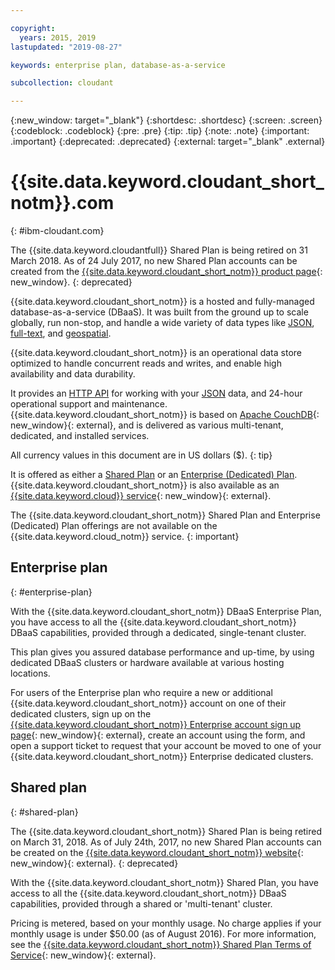 ```yaml
---

copyright:
  years: 2015, 2019
lastupdated: "2019-08-27"

keywords: enterprise plan, database-as-a-service

subcollection: cloudant

---
```


{:new_window: target="_blank"}
{:shortdesc: .shortdesc}
{:screen: .screen}
{:codeblock: .codeblock}
{:pre: .pre}
{:tip: .tip}
{:note: .note}
{:important: .important}
{:deprecated: .deprecated}
{:external: target="_blank" .external}

<!-- Acrolinx: 2017-05-10 -->

# {{site.data.keyword.cloudant_short_notm}}.com
{: #ibm-cloudant.com}

The {{site.data.keyword.cloudantfull}} Shared Plan is being retired on 31 March 2018. 
As of  24 July 2017, no new Shared Plan accounts can be created from the [{{site.data.keyword.cloudant_short_notm}} product page](https://www.ibm.com/cloud/cloudant){: new_window}. 
{: deprecated}

{{site.data.keyword.cloudant_short_notm}} is a hosted and fully-managed database-as-a-service (DBaaS). 
It was built from the ground up to scale globally, run non-stop, and handle a wide variety of data types 
like [JSON](/docs/services/Cloudant?topic=cloudant-ibm-cloudant-basics#json-overview),
[full-text](/docs/services/Cloudant?topic=cloudant-query#creating-an-index),
and [geospatial](/docs/services/Cloudant?topic=cloudant-cloudant-nosql-db-geospatial#cloudant-nosql-db-geospatial).

{{site.data.keyword.cloudant_short_notm}} is an operational data store optimized to handle concurrent 
reads and writes, and enable high availability and data durability.

It provides an [HTTP API](/docs/services/Cloudant?topic=cloudant-ibm-cloudant-basics#http-api) for working with your 
[JSON](/docs/services/Cloudant?topic=cloudant-ibm-cloudant-basics#json-overview) data, and 24-hour operational support and maintenance. 
{{site.data.keyword.cloudant_short_notm}} is based on 
[Apache CouchDB](http://couchdb.apache.org/){: new_window}{: external}, and is delivered as various multi-tenant, dedicated, and installed services.

All currency values in this document are in US dollars ($).
{: tip}

It is offered as either a [Shared Plan](#shared-plan) or an 
[Enterprise (Dedicated) Plan](#enterprise-plan). {{site.data.keyword.cloudant_short_notm}} 
is also available as an [{{site.data.keyword.cloud}} service](https://www.ibm.com/cloud/){: new_window}{: external}.

The {{site.data.keyword.cloudant_short_notm}} Shared Plan and Enterprise (Dedicated) Plan 
offerings are not available on the {{site.data.keyword.cloud_notm}} service.
{: important}

## Enterprise plan
{: #enterprise-plan}

With the {{site.data.keyword.cloudant_short_notm}} DBaaS Enterprise Plan, you have access to all the 
{{site.data.keyword.cloudant_short_notm}} DBaaS capabilities, provided through a dedicated, 
single-tenant cluster.

This plan gives you assured database performance and up-time, by using dedicated DBaaS clusters or 
hardware available at various hosting locations.

For users of the Enterprise plan who require a new or additional {{site.data.keyword.cloudant_short_notm}} 
account on one of their dedicated clusters, sign up on the [{{site.data.keyword.cloudant_short_notm}} Enterprise account sign up page](https://cloudant.com/enterprise-sign-up){: new_window}{: external}, 
create an account using the form, and open a support ticket to request that your account be moved to one of your 
{{site.data.keyword.cloudant_short_notm}} Enterprise dedicated clusters. 

## Shared plan
{: #shared-plan}

The {{site.data.keyword.cloudant_short_notm}} Shared Plan is being retired on March 31, 2018. 
As of July 24th, 2017, no new Shared Plan accounts can be created on the [{{site.data.keyword.cloudant_short_notm}} website](https://www.ibm.com/cloud/cloudant){: new_window}{: external}. 
{: deprecated}

With the {{site.data.keyword.cloudant_short_notm}} Shared Plan, you have access to all the 
{{site.data.keyword.cloudant_short_notm}} DBaaS capabilities, provided through a shared or 'multi-tenant' cluster.

Pricing is metered, based on your monthly usage. No charge applies if your monthly usage is 
under $50.00 (as of August 2016). For more information, see the [{{site.data.keyword.cloudant_short_notm}} Shared Plan Terms of Service](https://cloudant.com/assets/terms.pdf){: new_window}{: external}. 
   
      
         